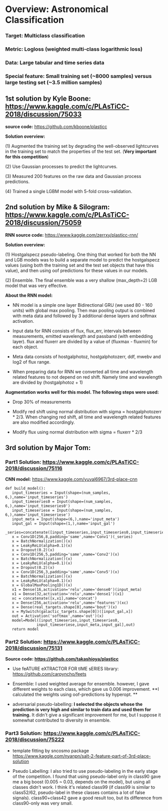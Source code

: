 # Overview: Astronomical Classification

### Target: Multiclass classification
### Metric: Logloss (weighted multi-class logarithmic loss)
### Data: Large tabular and time series data 
### Special feature: Small training set (~8000 samples) versus large testing set (~3.5 million samples) 

## 1st solution by Kyle Boone: https://www.kaggle.com/c/PLAsTiCC-2018/discussion/75033

**source code:** https://github.com/kboone/plasticc

**Solution overview:**

(1) Augmented the training set by degrading the well-observed lightcurves in the training set to match the properties of the test set. (**Very important for this competition**)

(2) Use Gaussian processes to predict the lightcurves.

(3) Measured 200 features on the raw data and Gaussian process predictions.

(4) Trained a single LGBM model with 5-fold cross-validation.

## 2nd solution by Mike & Silogram: https://www.kaggle.com/c/PLAsTiCC-2018/discussion/75059

**RNN source code:** https://www.kaggle.com/zerrxy/plasticc-rnn/

**Solution overview:**

(1) Hostgalspecz pseudo-labeling. One thing that worked for both the NN and LGB models was to build a separate model to predict the hostgalspecz values (using both the training set and the test set objects that have this value), and then using oof predictions for these values in our models.

(2) Ensemble. The final ensemble was a very shallow (max_depth=2) LGB model that was very effective.

**About the RNN model:**

* NN model is a simple one layer Bidirectional GRU (we used 80 - 160 units) with global max pooling. Then max pooling output is combined with meta data and followed by 3 additional dense layers and softmax activation.

* Input data for RNN consists of flux, flux_err, intervals between measurements, emitted wavelength and passband (with embedding layer). flux and fluxerr are divided by a value of (fluxmax - fluxmin) for each object.

* Meta data consists of hostgalphotoz, hostgalphotozerr, ddf, mwebv and log2 of flux range.

* When preparing data for RNN we converted all time and wavelength related features to not depend on red shift. Namely time and wavelength are divided by (hostgalphotoz + 1)

**Augmentation works well for this model. The following steps were used:**

* Drop 30% of measurements

* Modify red shift using normal distribution with sigma = hostgalphotozerr * 2/3. When changing red shift, all time and wavelength related features are also modified accordingly.

* Modify flux using normal distribution with sigma = fluxerr * 2/3


## 3rd solution by Major Tom:

### Part1 Solution: https://www.kaggle.com/c/PLAsTiCC-2018/discussion/75116

**CNN model:** https://www.kaggle.com/yuval6967/3rd-place-cnn

~~~
def build_model():
   input_timeseries = Input(shape=(num_samples, 6,),name='input_timeseries')
   input_timeseries0 = Input(shape=(num_samples, 6,),name='input_timeseries0')
   input_timeseriese = Input(shape=(num_samples, 6,),name='input_timeseriese')
   input_meta = Input(shape=(6,),name='input_meta')
   input_gal = Input(shape=(1,),name='input_gal')
   _series=concatenate([input_timeseries,input_timeseries0,input_timeseriese])
   x = Conv1D(256,8,padding='same',name='Conv1')(_series)
   x = BatchNormalization()(x)
   x = LeakyReLU(alpha=0.1)(x)
   x = Dropout(0.2)(x)
   x = Conv1D(256,5,padding='same',name='Conv2')(x)
   x = BatchNormalization()(x)
   x = LeakyReLU(alpha=0.1)(x)
   x = Dropout(0.2)(x)
   x = Conv1D(256,3,padding='same',name='Conv5')(x)
   x = BatchNormalization()(x)
   x = LeakyReLU(alpha=0.1)(x)
   x = GlobalMaxPooling1D()(x)
   x1 = Dense(16,activation='relu',name='dense0')(input_meta)
   x1 = Dense(32,activation='relu',name='dense1')(x1)
   xc = concatenate([x,x1],name='concat')
   x = Dense(256,activation='relu',name='features')(xc)
   x = Dense(real_targets.shape[0],name='bout')(x)
   x = MySwitch(galactic_targets.shape[0])([input_gal,x])
   out = Activation('softmax',name='out')(x)
   model=Model([input_timeseries,input_timeseries0, 
              input_timeseriese,input_meta,input_gal],out)
   return model
~~~

### Part2 Solution: https://www.kaggle.com/c/PLAsTiCC-2018/discussion/75131

**Source code: https://github.com/takashioya/plasticc**

- Use feATURE eXTRACTOR FOR tIME sERIES library: https://github.com/carpyncho/feets

- Ensemble: I used weighted average for ensemble. however, I gave different weights to each class, which gave us 0.006 improvement. **I calculated the weights using oof-predictions by hyperopt. **

- adversarial pseudo-labelling: **I selected the objects whose the prediction is very high and similar to train data and used them for training.** It didn't give a significant improvement for me, but I suppose it somewhat contributed to diversity in ensemble.

### Part3 Solution: https://www.kaggle.com/c/PLAsTiCC-2018/discussion/75222

- template fitting by sncosmo package https://www.kaggle.com/nyanpn/salt-2-feature-part-of-3rd-place-solution

- Pseudo Labelling: I also tried to use pseudo-labeling in the early stage of the competition. I found that using pseudo-label only in class90 gave me a big boost (0.005 ~ 0.03, depends on the model), but using all classes didn't work. I think it's related class99 (if class99 is similar to class52/62, pseudo-label in these classes contains a lot of false signals). class90+class42 gave a good result too, but its difference from class90-only was very small.


